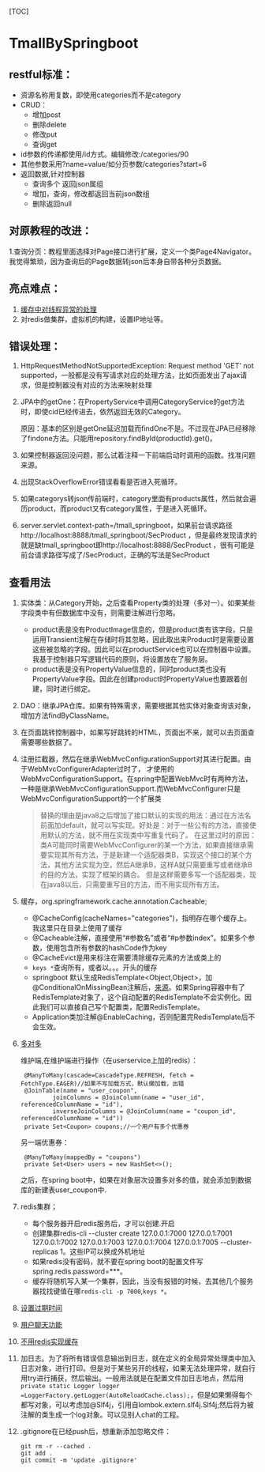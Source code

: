 [TOC]

# TmallBySpringboot

## restful标准：

- 资源名称用复数，即使用categories而不是category
- CRUD：
  - 增加post
  - 删除delete
  - 修改put
  - 查询get
- id参数的传递都使用/id方式。编辑修改:/categories/90
- 其他参数采用?name=value/如分页参数/categories?start=6
- 返回数据,针对控制器
  - 查询多个 返回json属组
  - 增加，查询，修改都返回当前json数组
  - 删除返回null


## 对原教程的改进：

1.查询分页：教程里面选择对Page接口进行扩展，定义一个类Page4Navigator。我觉得繁琐，因为查询后的Page数据转json后本身自带各种分页数据。

## 亮点难点：
1. [缓存中对线程异常的处理](cache.md)
2. 对redis做集群，虚拟机的构建，设置IP地址等。

## 错误处理：

1. HttpRequestMethodNotSupportedException: Request method 'GET' not supported，一般都是没有写请求对应的处理方法，比如页面发出了ajax请求，但是控制器没有对应的方法来映射处理

2. JPA中的getOne：在PropertyService中调用CategoryService的get方法时，即使cid已经传进去，依然返回无效的Category。

   原因：基本的区别是getOne延迟加载而findOne不是。不过现在JPA已经移除了findone方法。只能用repository.findById(productId).get()。

3. 如果控制器返回没问题，那么试着注释一下前端启动时调用的函数。找准问题来源。

4. 出现StackOverflowError错误看看是否进入死循环。

5. 如果categorys转json传前端时，category里面有products属性，然后就会遍历product，而product又有category属性，于是进入死循环。

6. server.servlet.context-path=/tmall_springboot，如果前台请求路径http://localhost:8888/tmall_springboot/SecProduct ，但是最终发现请求的就是缺tmall_springboot即http://localhost:8888/SecProduct ，很有可能是前台请求路径写成了/SecProduct，正确的写法是SecProduct

## 查看用法
1. 实体类：从Category开始，之后查看Property类的处理（多对一）。如果某些字段类中有但数据库中没有，则需要注解进行忽略。

   - product表是没有ProductImage信息的，但是product类有该字段，只是运用Transient注解在存储时将其忽略，因此取出来Product时是需要设置这些被忽略的字段。因此可以在productService也可以在控制器中设置。我基于控制器只写逻辑代码的原则，将设置放在了服务层。
   - product表是没有PropertyValue信息的，同时product类也没有PropertyValue字段。因此在创建product时PropertyValue也要跟着创建，同时进行绑定。

2. DAO：继承JPA仓库。如果有特殊需求，需要根据其他实体对象查询该对象，增加方法findByClassName。

3. 在页面跳转控制器中，如果写好跳转的HTML，页面出不来，就可以去页面查需要哪些数据了。

4. 注册拦截器，然后在继承WebMvcConfigurationSupport对其进行配置。由于WebMvcConfigurerAdapter过时了，
才使用的WebMvcConfigurationSupport。在spring中配置WebMvc时有两种方法，一种是继承WebMvcConfigurationSupport.而WebMvcConfigurer只是WebMvcConfigurationSupport的一个扩展类
   >替换的理由是java8之后增加了接口默认的实现的用法：通过在方法名前面加default，就可以写实现。好处是：对于一些公有的方法，直接使用默认的方法，就不用在实现类中写重复代码了。
在这里过时的原因：类A可能同时需要WebMvcConfigurer的某一个方法，如果直接继承需要实现其所有方法，于是新建一个适配器类B，实现这个接口的某个方法，其他方法实现为空，然后A继承B，这样A就只需要重写或者继承B的目的方法，实现了框架的耦合。
但是这样需要多写一个适配器类，现在java8以后，只需要重写目的方法，而不用实现所有方法。

5. 缓存，org.springframework.cache.annotation.Cacheable;
   - @CacheConfig(cacheNames="categories")，指明存在哪个缓存上。我这里只在目录上使用了缓存
   - @Cacheable注解，直接使用“#参数名”或者“#p参数index”。如果多个参数，使用包含所有参数的hashCode作为key
   - @CacheEvict是用来标注在需要清除缓存元素的方法或类上的
   - `keys *`查询所有，或者以。。。开头的缓存
   - springboot 默认生成RedisTemplate<Object,Object>，加@ConditionalOnMissingBean注解后，[来源](https://www.cnblogs.com/zeng1994/p/03303c805731afc9aa9c60dbbd32a323.html)。如果Spring容器中有了RedisTemplate对象了，这个自动配置的RedisTemplate不会实例化。因此我们可以直接自己写个配置类，配置RedisTemplate。
   - Application类加注解@EnableCaching，否则配置完RedisTemplate后不会生效。
   
6. [多对多](https://hellokoding.com/jpa-many-to-many-relationship-mapping-example-with-spring-boot-maven-and-mysql/)

   维护端,在维护端进行操作（在userservice上加的redis）：
   
        @ManyToMany(cascade=CascadeType.REFRESH, fetch = FetchType.EAGER)//如果不写加载方式，默认懒加载，出错
        @JoinTable(name = "user_coupon",
                joinColumns = @JoinColumn(name = "user_id", referencedColumnName = "id"),
                inverseJoinColumns = @JoinColumn(name = "coupon_id", referencedColumnName = "id"))
        private Set<Coupon> coupons;//一个用户有多个优惠券
        
   另一端优惠券：
   
        @ManyToMany(mappedBy = "coupons")
        private Set<User> users = new HashSet<>();
        
   之后，在spring boot中，如果在对象层次设置多对多的值，就会添加到数据库的新建表user_coupon中.
   
7. redis集群；
   - 每个服务器开启redis服务后，才可以创建.开启
   - 创建集群redis-cli --cluster create 127.0.0.1:7000 127.0.0.1:7001 127.0.0.1:7002 127.0.0.1:7003 127.0.0.1:7004 127.0.0.1:7005  --cluster-replicas 1。这些IP可以换成外机地址
   - 如果redis没有密码，就不要在spring boot的配置文件写spring.redis.password=***。
   - 缓存将随机写入某一个集群，因此，当没有报错的时候，去其他几个服务器找找键值在哪`redis-cli -p 7000`,`keys *`。
   
8. [设置过期时间](https://segmentfault.com/q/1010000015203664/a-1020000015204174)
9. [用户聊天功能](chat.md) 
10. [不用redis实现缓存](cache.md)
11. 加日志。为了将所有错误信息输出到日志，就在定义的全局异常处理类中加入日志对象，进行打印。但是对于某些另开的线程，如果无法处理异常，就自行用try进行捕获，然后输出。一般用法就是在配置文件加日志地点，然后用`private static Logger logger =LoggerFactory.getLogger(AutoReloadCache.class);`，但是如果懒得每个都写对象，可以考虑加@Slf4j，引用自lombok.extern.slf4j.Slf4j;然后将为被注解的类生成一个log对象。可以见别人chat的工程。
12. .gitignore在已经push后，想重新添加忽略文件：
    
        git rm -r --cached .
        git add .
        git commit -m 'update .gitignore'
